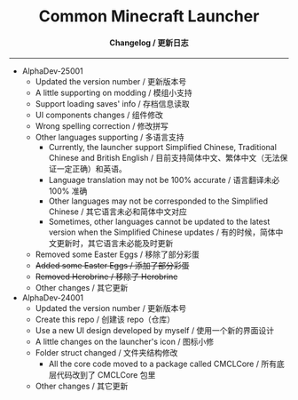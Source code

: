 <h1 align="center">Common Minecraft Launcher</h1>

<h4 align="center">Changelog / 更新日志</h4>

<hr>

- AlphaDev-25001
    - Updated the version number / 更新版本号
    - A little supporting on modding / 模组小支持
    - Support loading saves' info / 存档信息读取
    - UI components changes / 组件修改
    - Wrong spelling correction / 修改拼写
    - Other languages supporting / 多语言支持
        - Currently, the launcher support Simplified Chinese, Traditional Chinese and British English /
          目前支持简体中文、繁体中文（无法保证一定正确）和英语。
        - Language translation may not be 100% accurate / 语言翻译未必 100% 准确
        - Other languages may not be corresponded to the Simplified Chinese / 其它语言未必和简体中文对应
        - Sometimes, other languages cannot be updated to the latest version when the Simplified Chinese updates /
          有的时候，简体中文更新时，其它语言未必能及时更新
    - Removed some Easter Eggs / 移除了部分彩蛋
    - ~~Added some Easter Eggs / 添加了部分彩蛋~~
    - ~~Removed Herobrine / 移除了 Herobrine~~
    - Other changes / 其它更新
- AlphaDev-24001
    - Updated the version number / 更新版本号
    - Create this repo / 创建该 repo（仓库）
    - Use a new UI design developed by myself / 使用一个新的界面设计
    - A little changes on the launcher's icon / 图标小修
    - Folder struct changed / 文件夹结构修改
        - All the core code moved to a package called CMCLCore / 所有底层代码改到了 CMCLCore 包里
    - Other changes / 其它更新
